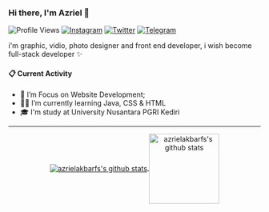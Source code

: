 ### Hi there, I'm Azriel 👋

![Profile Views](https://komarev.com/ghpvc/?username=azrielakbarfs)
[![Instagram](https://img.shields.io/badge/--linkedin?label=Instagram&logo=Instagram&style=social)](https://www.instagram.com/azrielakbarfs/)
[![Twitter](https://img.shields.io/badge/--linkedin?label=Twitter&logo=Twitter&style=social)](https://www.twitter.com/azrielakbarfs/)
[![Telegram](https://img.shields.io/badge/--telegram?label=Telegram&logo=Telegram&style=social)](https://t.me/azrielakbarfs/) 

i'm graphic, vidio, photo designer and front end developer, i wish become full-stack developer ✨

#### 📋 Current Activity
- 📖 I’m Focus on Website Development;
- 👨‍💻 I’m currently learning Java, CSS & HTML
- 🎓 I'm study at University Nusantara PGRI Kediri

<hr>
<p align='center'>
  <a href="https://github.com/azrielakbarfs/">
  <img align="center" src="https://github-readme-stats.vercel.app/api/top-langs/?username=azrielakbarfs&layout=compact" alt="azrielakbarfs's github stats"/>
  </a>
  <a href="https://github.com/azrielakbarfs/">
  <img align="center" height="140px" src="https://github-readme-stats.vercel.app/api?username=azrielakbarfs&hide=issues&count_private=true&show_icons=true" alt="azrielakbarfs's github stats" />
  </a>
</p>


